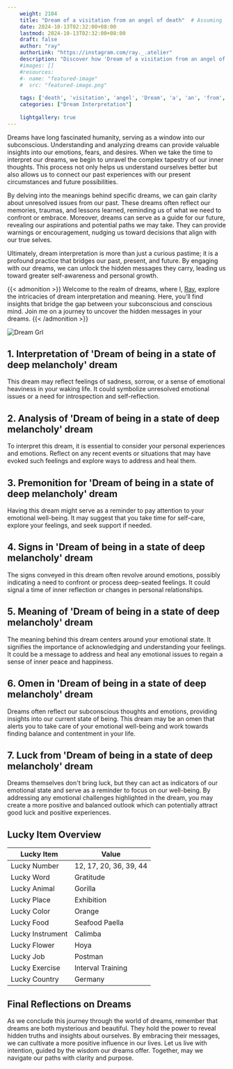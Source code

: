 ```yaml
---
    weight: 2104
    title: "Dream of a visitation from an angel of death"  # Assuming 'title' column exists
    date: 2024-10-13T02:32:00+08:00
    lastmod: 2024-10-13T02:32:00+08:00
    draft: false
    author: "ray"
    authorLink: "https://instagram.com/ray._.atelier"
    description: "Discover how 'Dream of a visitation from an angel of death' can interpret your future and uncover its significant meanings in your life."
    #images: []
    #resources:
    #- name: "featured-image"
    #  src: "featured-image.png"
    
    tags: ['death', 'visitation', 'angel', 'Dream', 'a', 'an', 'from', 'of']
    categories: ["Dream Interpretation"]
    
    lightgallery: true
---
```

    
Dreams have long fascinated humanity, serving as a window into our subconscious. Understanding and analyzing dreams can provide valuable insights into our emotions, fears, and desires. When we take the time to interpret our dreams, we begin to unravel the complex tapestry of our inner thoughts. This process not only helps us understand ourselves better but also allows us to connect our past experiences with our present circumstances and future possibilities.

By delving into the meanings behind specific dreams, we can gain clarity about unresolved issues from our past. These dreams often reflect our memories, traumas, and lessons learned, reminding us of what we need to confront or embrace. Moreover, dreams can serve as a guide for our future, revealing our aspirations and potential paths we may take. They can provide warnings or encouragement, nudging us toward decisions that align with our true selves.

Ultimately, dream interpretation is more than just a curious pastime; it is a profound practice that bridges our past, present, and future. By engaging with our dreams, we can unlock the hidden messages they carry, leading us toward greater self-awareness and personal growth.

{{< admonition >}}
Welcome to the realm of dreams, where I, [Ray](https://instagram.com/ray._.atelier), explore the intricacies of dream interpretation and meaning. Here, you’ll find insights that bridge the gap between your subconscious and conscious mind. Join me on a journey to uncover the hidden messages in your dreams.
{{< /admonition >}}

![Dream Grl](https://cdn.pixabay.com/photo/2017/11/02/03/35/gothic-2910057_1280.jpg "Dream Grl")

## 1. Interpretation of 'Dream of being in a state of deep melancholy' dream
 This dream may reflect feelings of sadness, sorrow, or a sense of emotional heaviness in your waking life. It could symbolize unresolved emotional issues or a need for introspection and self-reflection.

## 2. Analysis of 'Dream of being in a state of deep melancholy' dream
 To interpret this dream, it is essential to consider your personal experiences and emotions. Reflect on any recent events or situations that may have evoked such feelings and explore ways to address and heal them.

## 3. Premonition for 'Dream of being in a state of deep melancholy' dream
 Having this dream might serve as a reminder to pay attention to your emotional well-being. It may suggest that you take time for self-care, explore your feelings, and seek support if needed.

## 4. Signs in 'Dream of being in a state of deep melancholy' dream
 The signs conveyed in this dream often revolve around emotions, possibly indicating a need to confront or process deep-seated feelings. It could signal a time of inner reflection or changes in personal relationships.

## 5. Meaning of 'Dream of being in a state of deep melancholy' dream
 The meaning behind this dream centers around your emotional state. It signifies the importance of acknowledging and understanding your feelings. It could be a message to address and heal any emotional issues to regain a sense of inner peace and happiness.

## 6. Omen in 'Dream of being in a state of deep melancholy' dream
 Dreams often reflect our subconscious thoughts and emotions, providing insights into our current state of being. This dream may be an omen that alerts you to take care of your emotional well-being and work towards finding balance and contentment in your life.

## 7. Luck from 'Dream of being in a state of deep melancholy' dream
 Dreams themselves don't bring luck, but they can act as indicators of our emotional state and serve as a reminder to focus on our well-being. By addressing any emotional challenges highlighted in the dream, you may create a more positive and balanced outlook which can potentially attract good luck and positive experiences.

## Lucky Item Overview
| Lucky Item          | Value              |
|---------------|--------------------|
| Lucky Number        | 12, 17, 20, 36, 39, 44  |
| Lucky Word          | Gratitude |
| Lucky Animal        | Gorilla |
| Lucky Place         | Exhibition     |
| Lucky Color         | Orange     |
| Lucky Food          | Seafood Paella      |
| Lucky Instrument    | Calimba |
| Lucky Flower        | Hoya    |
| Lucky Job           | Postman       |
| Lucky Exercise      | Interval Training  |
| Lucky Country       | Germany    |


##  Final Reflections on Dreams

As we conclude this journey through the world of dreams, remember that dreams are both mysterious and beautiful. They hold the power to reveal hidden truths and insights about ourselves. By embracing their messages, we can cultivate a more positive influence in our lives. Let us live with intention, guided by the wisdom our dreams offer. Together, may we navigate our paths with clarity and purpose.

